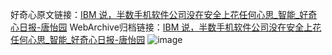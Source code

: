好奇心原文链接：[IBM 说，半数手机软件公司没在安全上花任何心思_智能_好奇心日报-唐怡园](https://www.qdaily.com/articles/7990.html)
WebArchive归档链接：[IBM 说，半数手机软件公司没在安全上花任何心思_智能_好奇心日报-唐怡园](http://web.archive.org/web/20190623173235/https://www.qdaily.com/articles/7990.html)
![image](http://ww3.sinaimg.cn/large/007d5XDply1g3wk7dfijdj30u02xax6n)